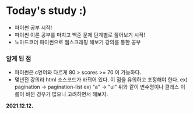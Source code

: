 # Today's study :)
- 파이썬 공부 시작!
- 파이썬 이론 공부를 마치고 백준 문제 단계별로 풀어보기 시작!
- 노마드코더 파이썬으로 웹스크래핑 해보기 강의를 통한 공부
### 알게 된 점
- 파이썬은 c언어와 다르게 80 > scores >= 70 이 가능하다.
- 몇년전 강의라 html 소스코드가 바뀌어 있다. 이 점을 유의하고 조정해야 한다.
ex) pagination -> pagination-list
ex) "a" -> "ul"
위와 같이 변수명이나 클래스 이름이 바뀐 경우가 많으니 고려하면서 해보자.

**2021.12.12.**
